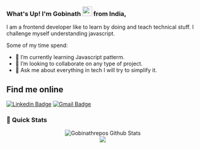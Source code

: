 ### What's Up! I'm Gobinath <img src="https://media.giphy.com/media/hvRJCLFzcasrR4ia7z/giphy.gif" width="25px"> from India,
 
I am a frontend developer like to learn by doing and teach technical stuff. I challenge myself understanding javascript.

Some of my time spend:

- 🌱 I’m currently learning Javascript patterm.
- 👯 I’m looking to collaborate on any type of project.
- 💬 Ask me about everything in tech I will try to simplify it.

## Find me online

[![Linkedin Badge](https://img.shields.io/badge/-LinkedIn-blue?style=flat-square&logo=Linkedin&logoColor=white&link=https://www.linkedin.com/in/gobinath-varatharajan-4103201a8/)](https://www.linkedin.com/in/gobinath-varatharajan-4103201a8/)
[![Gmail Badge](https://img.shields.io/badge/-Gmail-d14836?style=flat-square&logo=Gmail&logoColor=white&link=mailto:gobinathvb24@gmail.com)](mailto:gobinathvb24@gmail.com)

[twitter]: https://twitter.com/Gobinath_VB
[github]: https://github.com/gobinathrepos
[hashnode]: https://gobinath.hashnode.dev/

### 🚀 Quick Stats
<p align="center">
<img align="center" src="https://github-readme-stats.vercel.app/api?username=gobinathvaratharajan&show_icons=true&line_height=21&theme=react" alt="Gobinathrepos Github Stats" /> <br />
<img align="center" src="https://github-readme-stats.vercel.app/api/top-langs/?username=gobinathvaratharajan&theme=react&line_height=27&layout=compact" />
</p>
